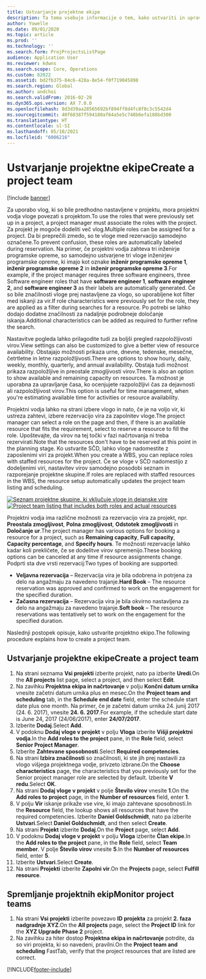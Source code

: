 ```yaml
---
title: Ustvarjanje projektne ekipe
description: Ta tema vsebuje informacije o tem, kako ustvariti in upravljati projektne ekipe.
author: Yowelle
ms.date: 09/01/2020
ms.topic: article
ms.prod: ''
ms.technology: ''
ms.search.form: ProjProjectsListPage
audience: Application User
ms.reviewer: kdwns
ms.search.scope: Core, Operations
ms.custom: 82022
ms.assetid: bd2fb375-84c6-428a-8e54-f0f719045898
ms.search.region: Global
ms.author: andchoi
ms.search.validFrom: 2016-02-28
ms.dyn365.ops.version: AX 7.0.0
ms.openlocfilehash: 8d3d39aa28565692bf894ff8d4fc8f8c3c5542d4
ms.sourcegitcommit: 40f68387f594180af64a5e5c748b6efa188bd300
ms.translationtype: HT
ms.contentlocale: sl-SI
ms.lasthandoff: 05/10/2021
ms.locfileid: "6006216"
---
```

# <a name="create-a-project-team"></a><span data-ttu-id="07c9c-103">Ustvarjanje projektne ekipe</span><span class="sxs-lookup"><span data-stu-id="07c9c-103">Create a project team</span></span>

[!include [banner](../includes/banner.md)]

<span data-ttu-id="07c9c-104">Za uporabo vlog, ki so bile predhodno nastavljene v projektu, mora projektni vodja vloge povezati s projektom.</span><span class="sxs-lookup"><span data-stu-id="07c9c-104">To use the roles that were previously set up in a project, a project manager must associate the roles with the project.</span></span> <span data-ttu-id="07c9c-105">Za projekt je mogoče dodeliti več vlog.</span><span class="sxs-lookup"><span data-stu-id="07c9c-105">Multiple roles can be assigned for a project.</span></span> <span data-ttu-id="07c9c-106">Da bi preprečili zmedo, so te vloge med rezervacijo samodejno označene.</span><span class="sxs-lookup"><span data-stu-id="07c9c-106">To prevent confusion, these roles are automatically labeled during reservation.</span></span> <span data-ttu-id="07c9c-107">Na primer, če projektni vodja zahteva tri inženirje programske opreme, so samodejno ustvarjene tri vloge inženirjev programske opreme, ki imajo kot oznake **inženir programske opreme 1**, **inženir programske opreme 2** in **inženir programske opreme 3**.</span><span class="sxs-lookup"><span data-stu-id="07c9c-107">For example, if the project manager requires three software engineers, three Software engineer roles that have **software engineer 1**, **software engineer 2**, and **software engineer 3** as their labels are automatically generated.</span></span> <span data-ttu-id="07c9c-108">Če so bile značilnosti vloge prej nastavljene za vlogo, so uporabljene kot filter med iskanji za vir.</span><span class="sxs-lookup"><span data-stu-id="07c9c-108">If role characteristics were previously set for the role, they are applied as a filter during searches for a resource.</span></span> <span data-ttu-id="07c9c-109">Po potrebi se lahko dodajo dodatne značilnosti za nadaljnje podrobneje določanje iskanja.</span><span class="sxs-lookup"><span data-stu-id="07c9c-109">Additional characteristics can be added as required to further refine the search.</span></span>

<span data-ttu-id="07c9c-110">Nastavitve pogleda lahko prilagodite tudi za boljši pregled razpoložljivosti virov.</span><span class="sxs-lookup"><span data-stu-id="07c9c-110">View settings can also be customized to give a better view of resource availability.</span></span> <span data-ttu-id="07c9c-111">Obstajajo možnosti prikaza urne, dnevne, tedenske, mesečne, četrtletne in letne razpoložljivosti.</span><span class="sxs-lookup"><span data-stu-id="07c9c-111">There are options to show hourly, daily, weekly, monthly, quarterly, and annual availability.</span></span> <span data-ttu-id="07c9c-112">Obstaja tudi možnost prikaza razpoložljive in preostale zmogljivosti virov.</span><span class="sxs-lookup"><span data-stu-id="07c9c-112">There is also an option to show available and remaining capacity on resources.</span></span> <span data-ttu-id="07c9c-113">Ta možnost je uporabna za upravljanje časa, ko ocenjujete razpoložljivi čas za dejavnosti ali razpoložljivost virov.</span><span class="sxs-lookup"><span data-stu-id="07c9c-113">This option is useful for time management, when you're estimating available time for activities or resource availability.</span></span>

<span data-ttu-id="07c9c-114">Projektni vodja lahko na strani izbere vlogo in nato, če je na voljo vir, ki ustreza zahtevi, izbere rezervacijo vira za zapolnitev vloge.</span><span class="sxs-lookup"><span data-stu-id="07c9c-114">The project manager can select a role on the page and then, if there is an available resource that fits the requirement, select to reserve a resource to fill the role.</span></span> <span data-ttu-id="07c9c-115">Upoštevajte, da virov na tej točki v fazi načrtovanja ni treba rezervirati.</span><span class="sxs-lookup"><span data-stu-id="07c9c-115">Note that the resources don't have to be reserved at this point in the planning stage.</span></span> <span data-ttu-id="07c9c-116">Ko ustvarite SČD, lahko vloge nadomestite z zaposlenimi viri za projekt.</span><span class="sxs-lookup"><span data-stu-id="07c9c-116">When you create a WBS, you can replace roles with staffed resources for the project.</span></span> <span data-ttu-id="07c9c-117">Če se vloge v SČD nadomestijo z dodeljenimi viri, nastavitev virov samodejno posodobi seznam in razporejanje projektne skupine.</span><span class="sxs-lookup"><span data-stu-id="07c9c-117">If roles are replaced with staffed resources in the WBS, the resource setup automatically updates the project team listing and scheduling.</span></span>

<span data-ttu-id="07c9c-118">[![Seznam projektne skupine, ki vključuje vloge in dejanske vire](./media/projectresourcing03-1024x368.jpg)](./media/projectresourcing03.jpg)</span><span class="sxs-lookup"><span data-stu-id="07c9c-118">[![Project team listing that includes both roles and actual resources](./media/projectresourcing03-1024x368.jpg)](./media/projectresourcing03.jpg)</span></span> 

<span data-ttu-id="07c9c-119">Projektni vodja ima različne možnosti za rezervacijo vira za projekt, npr. **Preostala zmogljivost**, **Polna zmogljivost**, **Odstotek zmogljivosti** in **Določanje ur**.</span><span class="sxs-lookup"><span data-stu-id="07c9c-119">The project manager has various options for booking a resource for a project, such as **Remaining capacity**, **Full capacity**, **Capacity percentage**, and **Specify hours**.</span></span> <span data-ttu-id="07c9c-120">Te možnosti rezervacije lahko kadar koli prekličete, če se dodelitve virov spremenijo.</span><span class="sxs-lookup"><span data-stu-id="07c9c-120">These booking options can be canceled at any time if resource assignments change.</span></span> <span data-ttu-id="07c9c-121">Podprti sta dve vrsti rezervacij:</span><span class="sxs-lookup"><span data-stu-id="07c9c-121">Two types of booking are supported:</span></span>

- <span data-ttu-id="07c9c-122">**Veljavna rezervacija** – Rezervacija vira je bila odobrena in potrjena za delo na angažmaju za navedeno trajanje.</span><span class="sxs-lookup"><span data-stu-id="07c9c-122">**Hard Book** – The resource reservation was approved and confirmed to work on the engagement for the specified duration.</span></span>
- <span data-ttu-id="07c9c-123">**Začasna rezervacija** – Rezervacija vira je bila okvirno nastavljena za delo na angažmaju za navedeno trajanje.</span><span class="sxs-lookup"><span data-stu-id="07c9c-123">**Soft book** – The resource reservations was tentatively set to work on the engagement for the specified duration.</span></span>

<span data-ttu-id="07c9c-124">Naslednji postopek opisuje, kako ustvarite projektno ekipo.</span><span class="sxs-lookup"><span data-stu-id="07c9c-124">The following procedure explains how to create a project team.</span></span>

## <a name="create-a-project-team"></a><span data-ttu-id="07c9c-125">Ustvarjanje projektne ekipe</span><span class="sxs-lookup"><span data-stu-id="07c9c-125">Create a project team</span></span>

1. <span data-ttu-id="07c9c-126">Na strani seznama **Vsi projekti** izberite projekt, nato pa izberite **Uredi**.</span><span class="sxs-lookup"><span data-stu-id="07c9c-126">On the **All projects** list page, select a project, and then select **Edit**.</span></span>
2. <span data-ttu-id="07c9c-127">Na zavihku **Projektna ekipa in načrtovanje** v polju **Končni datum urnika** vnesite začetni datum urnika plus en mesec.</span><span class="sxs-lookup"><span data-stu-id="07c9c-127">On the **Project team and scheduling** tab, in the **Schedule end date** field, enter the schedule start date plus one month.</span></span> <span data-ttu-id="07c9c-128">Na primer, če je začetni datum urnika 24. junij 2017 (24. 6. 2017), vnesite **24. 6. 2017**.</span><span class="sxs-lookup"><span data-stu-id="07c9c-128">For example, if the schedule start date is June 24, 2017 (24/06/2017), enter **24/07/2017**.</span></span>
3. <span data-ttu-id="07c9c-129">Izberite **Dodaj**.</span><span class="sxs-lookup"><span data-stu-id="07c9c-129">Select **Add**.</span></span>
4. <span data-ttu-id="07c9c-130">V podoknu **Dodaj vloge v projekt** v polju **Vloga** izberite **Višji projektni vodja**.</span><span class="sxs-lookup"><span data-stu-id="07c9c-130">In the **Add roles to the project** pane, in the **Role** field, select **Senior Project Manager**.</span></span>
5. <span data-ttu-id="07c9c-131">Izberite **Zahtevane sposobnosti**.</span><span class="sxs-lookup"><span data-stu-id="07c9c-131">Select **Required competencies**.</span></span>
6. <span data-ttu-id="07c9c-132">Na strani **Izbira značilnosti** so značilnosti, ki ste jih prej nastavili za vlogo višjega projektnega vodje, privzeto izbrane.</span><span class="sxs-lookup"><span data-stu-id="07c9c-132">On the **Choose characteristics** page, the characteristics that you previously set for the Senior project manager role are selected by default.</span></span> <span data-ttu-id="07c9c-133">Izberite **V redu**.</span><span class="sxs-lookup"><span data-stu-id="07c9c-133">Select **OK**.</span></span>
7. <span data-ttu-id="07c9c-134">Na strani **Dodaj vloge v projekt** v polje **Število virov** vnesite **1**.</span><span class="sxs-lookup"><span data-stu-id="07c9c-134">On the **Add roles to project** page, in the **Number of resources** field, enter **1**.</span></span>
8. <span data-ttu-id="07c9c-135">V polju **Vir** iskanje prikaže vse vire, ki imajo zahtevane sposobnosti.</span><span class="sxs-lookup"><span data-stu-id="07c9c-135">In the **Resource** field, the lookup shows all resources that have the required competencies.</span></span> <span data-ttu-id="07c9c-136">Izberite **Daniel Goldschmidt**, nato pa izberite **Ustvari**.</span><span class="sxs-lookup"><span data-stu-id="07c9c-136">Select **Daniel Goldschmidt**, and then select **Create**.</span></span>
9. <span data-ttu-id="07c9c-137">Na strani **Projekt** izberite **Dodaj**.</span><span class="sxs-lookup"><span data-stu-id="07c9c-137">On the **Project** page, select **Add**.</span></span>
10. <span data-ttu-id="07c9c-138">V podoknu **Dodaj vloge v projekt** v polju **Vloga** izberite **Član ekipe**.</span><span class="sxs-lookup"><span data-stu-id="07c9c-138">In the **Add roles to the project** pane, in the **Role** field, select **Team member**.</span></span> <span data-ttu-id="07c9c-139">V polje **Število virov** vnesite **5**.</span><span class="sxs-lookup"><span data-stu-id="07c9c-139">In the **Number of resources** field, enter **5**.</span></span>
11. <span data-ttu-id="07c9c-140">Izberite **Ustvari**.</span><span class="sxs-lookup"><span data-stu-id="07c9c-140">Select **Create**.</span></span>
12. <span data-ttu-id="07c9c-141">Na strani **Projekti** izberite **Zapolni vir**.</span><span class="sxs-lookup"><span data-stu-id="07c9c-141">On the **Projects** page, select **Fulfill resource**.</span></span>

## <a name="monitor-project-teams"></a><span data-ttu-id="07c9c-142">Spremljanje projektnih ekip</span><span class="sxs-lookup"><span data-stu-id="07c9c-142">Monitor project teams</span></span>
1. <span data-ttu-id="07c9c-143">Na strani **Vsi projekti** izberite povezavo **ID projekta** za projekt **2. faza nadgradnje XYZ**.</span><span class="sxs-lookup"><span data-stu-id="07c9c-143">On the **All projects** page, select the **Project ID** link for the **XYZ Upgrade Phase 2** project.</span></span>
2. <span data-ttu-id="07c9c-144">Na zavihku za hiter dostop **Projektna ekipa in načrtovanje** potrdite, da so viri projekta, ki so navedeni, pravilni.</span><span class="sxs-lookup"><span data-stu-id="07c9c-144">On the **Project team and scheduling** FastTab, verify that the project resources that are listed are correct.</span></span>


[!INCLUDE[footer-include](../includes/footer-banner.md)]